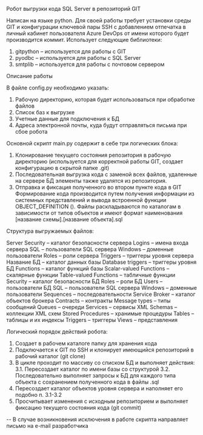 Робот выгрузки кода SQL Server в репозиторий GIT

Написан на языке python. 
Для своей работы требует установки среды GIT и конфигурации ключевой пары SSH с добавлением отпечатка в личный кабинет пользователя Azure DevOps от имени которого будет производится коммит.
Использует следующие библиотеки:
1.	gitpython – используется для работы с GIT
2.	pyodbc – используется для работы с SQL Server
3.	smtplib – используется для работы с почтовом сервером

Описание работы

В файле config.py необходимо указать:
1.	Рабочую директорию, которая будет использоваться при обработке файлов
2.	Список баз к выгрузке
3.	Учетные данные для подключения к БД
4.	Адреса электронной почты, куда будут отправляться письма при сбое робота

Основной скрипт main.py содержит в себе три логических блока:
1.	Клонирование текущего состояния репозитория в рабочую директорию (используется для корректной работы GIT, создает конфигурацию в скрытой папке .git)
2.	Последовательная выгрузка кода с заменой всех файлов, удаленные на сервере БД элементы также удалятся из репозитория. 
3.	Отправка и фиксация полученного во втором пункте кода в GIT
Формирование кода производится путем получения информации из системных представлений и вывода встроенной функции OBJECT_DEFINITION (). 
Файлы раскладываются по каталогам в зависимости от типов объектов и имеют формат наименования [название схемы].[название объекта].sql

Структура выгружаемых файлов:

Server Security – каталог безопасности сервера
	Logins – имена входа сервера
		SQL – пользователи SQL сервера
		Windows – доменные пользователи 
	Roles – роли сервера
	Triggers – триггеры уровня сервера
Название БД – каталог данных базы
	Database triggers – триггеры уровня БД
	Functions – каталог функций базы
		Scalar-valued Functions – скалярные функции
		Table-valued Functions – табличные функции
	Security – каталог безопасности БД
		Roles – роли БД
		Users – пользователи БД
			SQL – пользователи SQL сервера
			Windows – доменные пользователи 
	Sequences – последовательности
	Service Broker – каталог объектов брокера
		Contracts – контракты
		Message types – типы сообщений
		Queues – очереди
		Services – сервисы 
		XML Schemas – коллекции XML схем 
	Stored Procedures – хранимые процедуры
	Tables – таблицы и их индексы
	Triggers – триггеры 
	Views – представления
	
Логический порядок действий робота:
1.	Создает в рабочем каталоге папку для хранения кода
2.	Подключается к GIT по SSH и клонирует имеющийся репозиторий в рабочий каталог (git clone)
3.	В цикле проходит по массиву со списком БД и выполняет действия:
	3.1.	Пересоздает каталог по имени базы со структурой
	3.2.	Последовательно выполняет запросы к БД для каждого типа объекта с сохранением полученного кода в файлы .sql
4.	Пересоздает каталог объектов уровня сервера и наполняет его подобно п. 3.1-3.2
5.	Просчитывает изменения с исходным репозиторием и выполняет фиксацию текущего состояния кода (git commit)

-- В случае возникновения исключения в работе скрипта направляет письмо на e-mail разработчика


